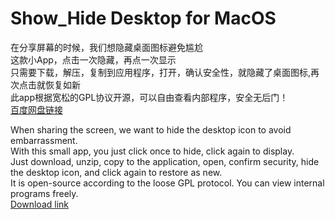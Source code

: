 # Show_Hide Desktop for MacOS
在分享屏幕的时候，我们想隐藏桌面图标避免尴尬\
这款小App，点击一次隐藏，再点一次显示\
只需要下载，解压，复制到应用程序，打开，确认安全性，就隐藏了桌面图标,再次点击就恢复如新\
此app根据宽松的GPL协议开源，可以自由查看内部程序，安全无后门！\
[百度网盘链接](https://pan.baidu.com/s/1zobeAgk9PagEb1TZvJtbSg) 

When sharing the screen, we want to hide the desktop icon to avoid embarrassment. \
With this small app, you just click once to hide, click again to display. \
Just download, unzip, copy to the application, open, confirm security, hide the desktop icon, and click again to restore as new. \
It is open-source according to the loose GPL protocol. You can view internal programs freely. \
[Download link](https://pan.baidu.com/s/1zobeAgk9PagEb1TZvJtbSg) 
